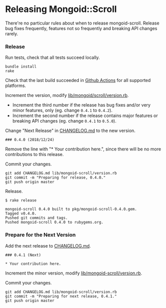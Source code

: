Releasing Mongoid::Scroll
=========================

There're no particular rules about when to release mongoid-scroll. Release bug fixes frequently, features not so frequently and breaking API changes rarely.

### Release

Run tests, check that all tests succeed locally.

```
bundle install
rake
```

Check that the last build succeeded in [Github Actions](https://github.com/mongoid/mongoid-scroll/actions) for all supported platforms.

Increment the version, modify [lib/mongoid/scroll/version.rb](lib/mongoid/scroll/version.rb).

*  Increment the third number if the release has bug fixes and/or very minor features, only (eg. change `0.4.1` to `0.4.2`).
*  Increment the second number if the release contains major features or breaking API changes (eg. change `0.4.1` to `0.5.0`).

Change "Next Release" in [CHANGELOG.md](CHANGELOG.md) to the new version.

```
### 0.4.0 (2018/12/24)
```

Remove the line with "* Your contribution here.", since there will be no more contributions to this release.

Commit your changes.

```
git add CHANGELOG.md lib/mongoid-scroll/version.rb
git commit -m "Preparing for release, 0.4.0."
git push origin master
```

Release.

```
$ rake release

mongoid-scroll 0.4.0 built to pkg/mongoid-scroll-0.4.0.gem.
Tagged v0.4.0.
Pushed git commits and tags.
Pushed mongoid-scroll 0.4.0 to rubygems.org.
```

### Prepare for the Next Version

Add the next release to [CHANGELOG.md](CHANGELOG.md).

```
### 0.4.1 (Next)

* Your contribution here.
```

Increment the minor version, modify [lib/mongoid-scroll/version.rb](lib/mongoid-scroll/version.rb).

Commit your changes.

```
git add CHANGELOG.md lib/mongoid-scroll/version.rb
git commit -m "Preparing for next release, 0.4.1."
git push origin master
```
